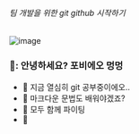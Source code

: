 ###### 팀 개발을 위한 git github 시작하기
![image](https://github.com/user-attachments/assets/4f1e167d-bd87-4335-8e3b-1daeb7fdfa96)


### 🐶: 안녕하세요? 포비에오 멍멍

- 🔭 지금 열심히 git 공부중이에오..
- 🌱 마크다운 문법도 배워야겠죠?
- 👯 모두 함께 파이팅
- 🤔 
